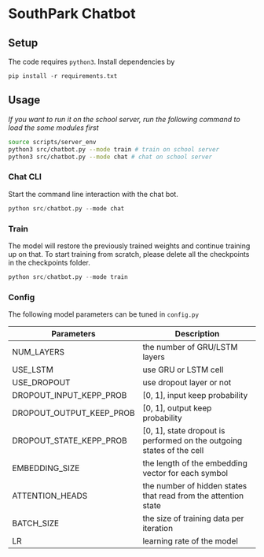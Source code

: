 # SouthPark Chatbot

## Setup

The code requires `python3`. Install dependencies by

```
pip install -r requirements.txt
```

## Usage

*If you want to run it on the school server, run the following command to load the some modules first*

```bash
source scripts/server_env
python3 src/chatbot.py --mode train # train on school server
python3 src/chatbot.py --mode chat # chat on school server
```

### Chat CLI

Start the command line interaction with the chat bot.
```py
python src/chatbot.py --mode chat
```

### Train

The model will restore the previously trained weights and continue training up on that. To start training from scratch, please delete all the checkpoints in the checkpoints folder.

```py
python src/chatbot.py --mode train
```

### Config

The following model parameters can be tuned in `config.py`

Parameters | Description
-----|------
NUM_LAYERS | the number of GRU/LSTM layers
USE_LSTM | use GRU or LSTM cell
USE_DROPOUT | use dropout layer or not
DROPOUT_INPUT_KEPP_PROB | [0, 1], input keep probability
DROPOUT_OUTPUT_KEEP_PROB | [0, 1], output keep probability
DROPOUT_STATE_KEPP_PROB | [0, 1], state dropout is performed on the outgoing states of the cell
EMBEDDING_SIZE | the length of the embedding vector for each symbol
ATTENTION_HEADS | the number of hidden states that read from the attention state
BATCH_SIZE | the size of training data per iteration
LR | learning rate of the model

